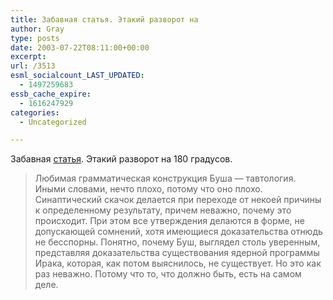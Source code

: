 ```yaml
---
title: Забавная статья. Этакий разворот на
author: Gray
type: posts
date: 2003-07-22T08:11:00+00:00
excerpt:
url: /3513
esml_socialcount_LAST_UPDATED:
  - 1497259683
essb_cache_expire:
  - 1616247929
categories:
  - Uncategorized

---
```








Забавная <a href="http://www.inosmi.ru/stories/01/06/28/3008/187391.html" target="_blank">статья</a>. Этакий разворот на 180 градусов.

> Любимая грамматическая конструкция Буша &#8212; тавтология. Иными словами, нечто плохо, потому что оно плохо. Синаптический скачок делается при переходе от некоей причины к определенному результату, причем неважно, почему это происходит. При этом все утверждения делаются в форме, не допускающей сомнений, хотя имеющиеся доказательства отнюдь не бесспорны. Понятно, почему Буш, выглядел столь уверенным, представляя доказательства существования ядерной программы Ирака, которая, как потом выяснилось, не существует. Но это как раз неважно. Потому что то, что должно быть, есть на самом деле.